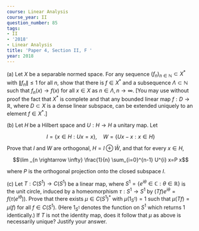 ```yaml
---
course: Linear Analysis
course_year: II
question_number: 85
tags:
- II
- '2018'
- Linear Analysis
title: 'Paper 4, Section II, F '
year: 2018
---
```




(a) Let $X$ be a separable normed space. For any sequence $\left(f_{n}\right)_{n \in \mathbb{N}} \subset X^{*}$ with $\left\|f_{n}\right\| \leqslant 1$ for all $n$, show that there is $f \in X^{*}$ and a subsequence $\Lambda \subset \mathbb{N}$ such that $f_{n}(x) \rightarrow f(x)$ for all $x \in X$ as $n \in \Lambda, n \rightarrow \infty$. [You may use without proof the fact that $X^{*}$ is complete and that any bounded linear map $f: D \rightarrow \mathbb{R}$, where $D \subset X$ is a dense linear subspace, can be extended uniquely to an element $f \in X^{*}$.]

(b) Let $H$ be a Hilbert space and $U: H \rightarrow H$ a unitary map. Let

$$I=\{x \in H: U x=x\}, \quad W=\{U x-x: x \in H\}$$

Prove that $I$ and $W$ are orthogonal, $H=I \oplus \bar{W}$, and that for every $x \in H$,

$$\lim _{n \rightarrow \infty} \frac{1}{n} \sum_{i=0}^{n-1} U^{i} x=P x$$

where $P$ is the orthogonal projection onto the closed subspace $I$.

(c) Let $T: C\left(S^{1}\right) \rightarrow C\left(S^{1}\right)$ be a linear map, where $S^{1}=\left\{e^{i \theta} \in \mathbb{C}: \theta \in \mathbb{R}\right\}$ is the unit circle, induced by a homeomorphism $\tau: S^{1} \rightarrow S^{1}$ by $(T f) e^{i \theta}=f\left(\tau\left(e^{i \theta}\right)\right)$. Prove that there exists $\mu \in C\left(S^{1}\right)^{*}$ with $\mu\left(1_{S^{1}}\right)=1$ such that $\mu(T f)=\mu(f)$ for all $f \in C\left(S^{1}\right)$. (Here $1_{S^{1}}$ denotes the function on $S^{1}$ which returns 1 identically.) If $T$ is not the identity map, does it follow that $\mu$ as above is necessarily unique? Justify your answer.